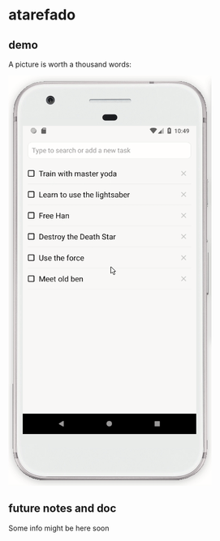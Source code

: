 # atarefado

## demo

A picture is worth a thousand words:

![alt text](atarefado-demo.gif)

## future notes and doc

Some info might be here soon
